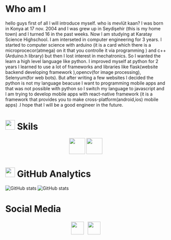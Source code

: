 # Who am I
hello guys first of all l will introduce myself. who is mevlüt kaan? l was born in Konya at 17 nov. 2004 and l was grew up in Seydişehir (this is my home town) and l turned 16 in the past weeks. Now l am studying at Karatay Science Highschool. I am interseted in computer engineering for 3 years. l started to computer science with arduino (it is a card which there is a microprocecor(atmega) on it that you controlle it via programming )
and c++ (Arduino.h library) but then I lost interest in mechatronics. So l wanted the learn a high level language like python. I improved myself at  python for 2 years l learned to use a lot of frameworks and libraries like flask(website backend developing framework ),opencv(for image processing), Selenyum(for web bots). But after writing a few websites l decided the python is not my language beacuse l want to programming mobile apps and that was not possible with python so l switch my language to javascript and l am trying to develop mobile apps with react-native framework (it is a framework that provides you to make cross-platform(android,ios) mobile apps) .l hope that l will be a good engineer in the future.

# <img src="https://github.githubassets.com/images/icons/emoji/unicode/1f6e0.png" width="30" height="30"/> Skils

<p align="center">
 <img src="https://cdn.jsdelivr.net/npm/programming-languages-logos/src/javascript/javascript.png" width="50" height="50"/>
 <img src="https://cdn.jsdelivr.net/npm/programming-languages-logos/src/python/python.png" width="50" height="50"/>
<p>
 
# <img src="https://github.githubassets.com/images/icons/emoji/unicode/2699.png"  width="30" height="30"/> GitHub Analytics
![GitHub stats](https://github-readme-stats.vercel.app/api?username=kaankarakoc42&show_icons=true&theme=tokyonight&hiding_specific_stats=true)
![GitHub stats](https://github-readme-stats.vercel.app/api/top-langs/?username=kaankarakoc42&theme=tokyonight&layout=compact)


# Social Media
<p align="center">
<a href="mailto:karakockaan326@gamil.com"> <img src="https://cdn.jsdelivr.net/npm/simple-icons@v3/icons/gmail.svg" height="40" style="vertical-align:top; margin:4px"><a/>
 <a href="https://www.instagram.com/kaankarakoc42/"> <img src="https://cdn.jsdelivr.net/npm/simple-icons@v3/icons/instagram.svg"  height="40" style="vertical-align:top; margin:4px"><a/>
 <p/>
